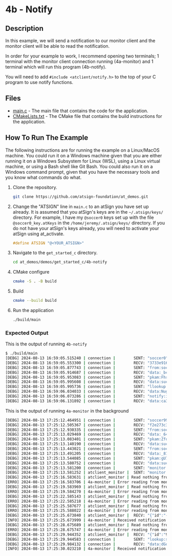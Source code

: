 # 4b - Notify

## Description

In this example, we will send a notification to our monitor client and the monitor client will be able to read the notification.

In order for your example to work, I recommend opening two terminals; 1 terminal with the monitor client connection running (4a-monitor) and 1 terminal which will run this program (4b-notify).

You will need to add `#include <atclient/notify.h>` to the top of your C program to use notify functions.

## Files

- [main.c](./main.c) - The main file that contains the code for the application.
- [CMakeLists.txt](./CMakeLists.txt) - The CMake file that contains the build instructions for the application.

## How To Run The Example

The following instructions are for running the example on a Linux/MacOS machine. You could run it on a Windows machine given that you are either running it on a Windows Subsystem for Linux (WSL), using a Linux virtual machine, or using a Bash shell like Git Bash. You could also run it on a Windows command prompt, given that you have the necessary tools and you know what commands do what.

1. Clone the repository.

    ```sh
    git clone https://github.com/atsign-foundation/at_demos.git
    ```

1. Change the "ATSIGN" line in `main.c` to an atSign you have set up already. It is assumed that you atSign's keys are in the `~/.atsign/keys/` directory. For example, I have my `@soccer0` keys set up with the file `@soccer0_key.atKeys` in the `/home/jeremy/.atsign/keys/` directory. If you do not have your atSign's keys already, you will need to activate your atSign using at_activate.

    ```c
    #define ATSIGN "@<YOUR_ATSIGN>"
    ```

1. Navigate to the `get_started_c` directory.

    ```sh
    cd at_demos/demos/get_started_c/4b-notify
    ```

1. CMake configure

    ```sh
    cmake -S . -B build
    ```

1. Build

    ```sh
    cmake --build build
    ```

1. Run the application

    ```sh
    ./build/main
    ```

### Expected Output

This is the output of running `4b-notify`

```sh
$ ./build/main
[DEBG] 2024-08-13 16:59:05.515240 | connection |        SENT: "soccer0"
[DEBG] 2024-08-13 16:59:05.553300 | connection |        RECV: "3733e916-a5d4-5f5a-b527-a53645304a6c.swarm0002.atsign.zone:6926"
[DEBG] 2024-08-13 16:59:05.877743 | connection |        SENT: "from:soccer0"
[DEBG] 2024-08-13 16:59:05.914687 | connection |        RECV: "data:_bc7ba9c7-6ce7-42d4-a71a-4c2367d6b2e7@soccer0:cec850b6-0d45-416c-b076-2d7934c1ad12"
[DEBG] 2024-08-13 16:59:05.953083 | connection |        SENT: "pkam:FhrR7AaRMY0rrgb0+olQwoBr27K4OPMGa6SrLUnyjUn5anEeG5f+RvoW85a/MY2tljg0jINhFmgjW5QgNzEp0zXG8BAJUsPitXT/Gda36KBwvXha8X4HNr2FcwdTbG1/ObJzmxkW/GBa5RNVGFPF+6C4U0Tsy7KkQwQ3qSK3zkUzVaL/tomyS6e7zAwvZimLmP00jLdhtIC/1HTEMexe99WmIXBtbUGS/4uFAG6QdpwW7IkzKa2Xnupyh8n/u7URJ7VgznKtbgpOQorY9BRed+xF5lpRFgRuizHeVcYPUBrJ76QYAALLxGHBF6V9MrxLn0Fj4sNAHJA6L7ZBkbJvDg=="
[DEBG] 2024-08-13 16:59:05.995608 | connection |        RECV: "data:success"
[DEBG] 2024-08-13 16:59:05.995736 | connection |        SENT: "llookup:shared_key.soccer99@soccer0"
[DEBG] 2024-08-13 16:59:06.034033 | connection |        RECV: "data:NugqK6Sa1f/0nPJN+uSI1Qzt2YY02h3yurxq5dI0JTtdsK9qX1a4jrjqP8snTkS+wm+x+qwgPo13KiMPqFgNfL+OVz70rlhNjNuRdd82C+yU5uLRUutcblDosVvmnvyYpaZNaACRhpyWe4G4SULbvcFKVBTrXWYaK0AkfwMHJqFSWIP59vBLFkJEKnM5Rito5nVxt2kZK44olChkN/lDc9TpeeQmLyYQjw2KZc1Fw0RPkbpfHNgeBEzqj2i4BxWlGLIdpecMHRaaBd79105utN7jDp8ayTSek8Ye0aC3OSCR/ptDA4BaoHkRcwvXGwV9NF+Ud6HDu6mSMP7PrE7JYQ=="
[DEBG] 2024-08-13 16:59:06.073286 | connection |        SENT: "notify:ivNonce:TmXgV2Sf5hZweart50gWhw==:@soccer99:phone.c_demos@soccer0:6zKcjvd3mHUalL9m4ttuE6EYBgCV8alBb2gAyzxxocM="
[DEBG] 2024-08-13 16:59:06.131892 | connection |        RECV: "data:ca33a073-dda3-4df4-b49f-746e6b8a747f"
```

This is the output of running `4a-monitor` in the background

```sh
[DEBG] 2024-08-13 17:25:12.464951 | connection |        SENT: "soccer99"
[DEBG] 2024-08-13 17:25:12.505367 | connection |        RECV: "f2e273c3-fdae-5983-8f6f-524b678ddf38.swarm0002.atsign.zone:6925"
[DEBG] 2024-08-13 17:25:12.930335 | connection |        SENT: "from:soccer99"
[DEBG] 2024-08-13 17:25:13.029469 | connection |        RECV: "data:_64aefeb2-f78f-4d5f-b7f8-4bb890adbc4f@soccer99:f412acbe-c5b3-4753-b1cd-62639713bd83"
[DEBG] 2024-08-13 17:25:13.083401 | connection |        SENT: "pkam:ZfdCuks28t0COWcMAt2CU0oBtoAptPAfPocB8eXi85okAUG5VmkBUwZsctvaft/cLhuGL5V+A6SP6tSBFNqiCiL1iSq2F+Rn/RRmYgqH5yDbSXaPUUK44S1+GB3sU9gf3p10D3VQ+x332o0P93VSRRjTde/jdoXSPhe3HLzp1T4MtzC2igrftB5j0S2PNyLPHM2TPOgN+6Ki61/tUp7TkOxjV3NjrR99Lkm5SYUnBMgdecV933aP3w4vGJ5+7dBaoiAGqghdNilMTSWPsZaVjGuz5tlEj8drX7moa/knZ7a8Oo5z7Q8AwB4KeeFam4o33nI7RxCqUe1XEQ6y+DVJKA=="
[DEBG] 2024-08-13 17:25:13.140190 | connection |        RECV: "data:success"
[DEBG] 2024-08-13 17:25:13.443021 | connection |        SENT: "from:soccer99"
[DEBG] 2024-08-13 17:25:13.491205 | connection |        RECV: "data:_819541d1-02cc-40fd-81fb-ad4b430f1b84@soccer99:d2da8071-fd06-4ff9-b82a-5b7609f6d70d"
[DEBG] 2024-08-13 17:25:13.544085 | connection |        SENT: "pkam:gU7xLHWtd4JRp3bebIN1HOXdZXbrNbacREjh9/9WmorOtExGWFHkGoBj1aGxgdHFIPW2yEavVW5MB2AHsT2pqYcnqMrsTe6t1wL+qUsFQyhrn3pf3vNSjIo+TQKUjT9hzNKFC3i3jaRVzt9MPlnLTGexbBQa3XmrNtxAUHGMakC2D5Syb6Mb20ThfC94V3i7x5iKUEADNexS4foAMm6sve9BFPRRKBybdo4mJeaieTzZBpXkjk7Hq7Db72Vdsoydim3pckmSJDHlh9CavshCjQTovaPGvml7UA7XfXwXZExF46lWLneJV5cMCau7p8Lxj/fwQzs9jHn/IIAe2kcI7A=="
[DEBG] 2024-08-13 17:25:13.580752 | connection |        RECV: "data:success"
[DEBG] 2024-08-13 17:25:13.581200 | connection |        SENT: "monitor .*"
[DEBG] 2024-08-13 17:25:13.581252 | atclient_monitor |  SENT: "monitor .*"
[DEBG] 2024-08-13 17:25:16.583631 | atclient_monitor | Read nothing from the monitor connection: -26624
[ERRO] 2024-08-13 17:25:16.583706 | 4a-monitor | Error reading from monitor: -26624
[DEBG] 2024-08-13 17:25:19.583969 | atclient_monitor | Read nothing from the monitor connection: -26624
[ERRO] 2024-08-13 17:25:19.584270 | 4a-monitor | Error reading from monitor: -26624
[DEBG] 2024-08-13 17:25:22.585143 | atclient_monitor | Read nothing from the monitor connection: -26624
[ERRO] 2024-08-13 17:25:22.585218 | 4a-monitor | Error reading from monitor: -26624
[DEBG] 2024-08-13 17:25:25.587677 | atclient_monitor | Read nothing from the monitor connection: -26624
[ERRO] 2024-08-13 17:25:25.588022 | 4a-monitor | Error reading from monitor: -26624
[DEBG] 2024-08-13 17:25:25.673840 | atclient_monitor |  RECV: "{"id":"-1","from":"@soccer99","to":"@soccer99","key":"statsNotification.@soccer99","value":"1256","operation":"update","epochMillis":1723569925648,"messageType":"MessageType.key","isEncrypted":false,"metadata":null}"
[INFO] 2024-08-13 17:25:25.673999 | 4a-monitor | Received notification: 1256
[DEBG] 2024-08-13 17:25:28.675689 | atclient_monitor | Read nothing from the monitor connection: -26624
[ERRO] 2024-08-13 17:25:28.675747 | 4a-monitor | Error reading from monitor: -26624
[DEBG] 2024-08-13 17:25:29.944352 | atclient_monitor |  RECV: "{"id":"959e8161-11d7-4e8f-b446-3007bf31752c","from":"@soccer0","to":"@soccer99","key":"@soccer99:phone.c_demos@soccer0","value":"mecbQnwHnapO0qIW5zbjzgfviNmKhFV+698rqGJchNA=","operation":"update","epochMillis":1723569929919,"messageType":"MessageType.key","isEncrypted":true,"metadata":{"encKeyName":null,"encAlgo":null,"ivNonce":"jtl3VItZyfOdoYKwS6n5Vw==","skeEncKeyName":null,"skeEncAlgo":null}}"
[DEBG] 2024-08-13 17:25:29.944583 | connection |        SENT: "lookup:shared_key@soccer0"
[DEBG] 2024-08-13 17:25:29.984132 | connection |        RECV: "data:dGqHeGlk00BIp0Fj9LG3MXjFXRPpi7HG/wmBRvupQA6G2WqTMENDSjR9afp10Io3MQnyhnEgB0XnhlXMnhj6vCf5BvoynOCxfU8U/rnEtRKD+H3rdxWgEr+343JWqckTMTOacsqiOqfgZ7HytEFWeIE5lhKb2EG/xvnJjBqZDq8mZP83TGI3T5UtGSxY2CI29Zjf330a762ruskf/QeeLaAVFCtDDRKaNAGz3MnDnkQw347gnsPZjvopw0j9I3PyqG9lK5kehm/+/Ha7WH/AmgfPOTDWcWR5BoCNJ+bSTja1/IzzfqwXSvgj54JEXbrAdIggRZsJYEiSQtcXxlBRHw=="
[INFO] 2024-08-13 17:25:30.023210 | 4a-monitor | Received notification: Hello! This is a notification!
```
